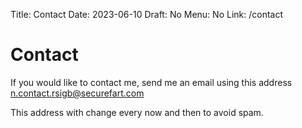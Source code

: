 Title: Contact
Date: 2023-06-10
Draft: No
Menu: No
Link: /contact

# Contact

If you would like to contact me, send me an email using this address [n.contact.rsigb@securefart.com](mailto:n.contact.rsigb@securefart.com)

This address with change every now and then to avoid spam.
